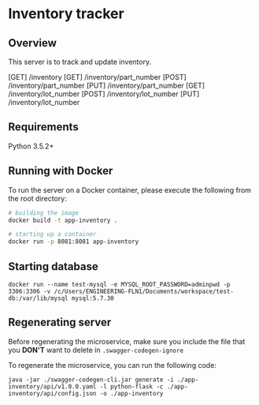 # Inventory tracker

## Overview
This server is to track and update inventory. 

[GET] /inventory
[GET] /inventory/part_number
[POST] /inventory/part_number
[PUT] /inventory/part_number
[GET] /inventory/lot_number
[POST] /inventory/lot_number
[PUT] /inventory/lot_number


## Requirements
Python 3.5.2+

## Running with Docker

To run the server on a Docker container, please execute the following from the root directory:

```bash
# building the image
docker build -t app-inventory .

# starting up a container
docker run -p 8081:8081 app-inventory
```

## Starting database
```
docker run --name test-mysql -e MYSQL_ROOT_PASSWORD=adminpwd -p 3306:3306 -v /c/Users/ENGINEERING-FLN1/Documents/workspace/test-db:/var/lib/mysql mysql:5.7.30
```
## Regenerating server

Before regenerating the microservice, make sure you include the file that you **DON'T** want to delete in `.swagger-codegen-ignore`

To regenerate the microservice, you can run the following code:
```
java -jar ./swagger-codegen-cli.jar generate -i ./app-inventory/api/v1.0.0.yaml -l python-flask -c ./app-inventory/api/config.json -o ./app-inventory
```